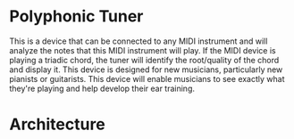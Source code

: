 Polyphonic Tuner
================

This is a device that can be connected to any MIDI instrument
and will analyze the notes that this MIDI instrument will
play.  If the MIDI device is playing a triadic chord, the tuner
will identify the root/quality of the chord and display it.
This device is designed for new musicians, particularly new 
pianists or guitarists.  This device will enable musicians to 
see exactly what they're playing and help develop their 
ear training.

Architecture
============



